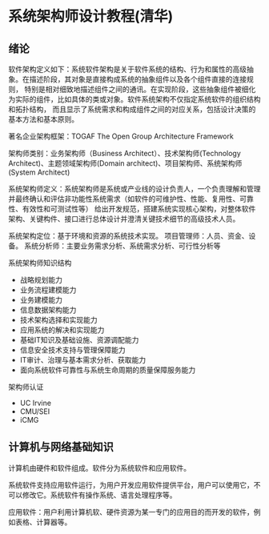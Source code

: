 # 系统架构师设计教程(清华)
## 绪论
软件架构定义如下：系统软件架构是关于软件系统的结构、行为和属性的高级抽象。在描述阶段，其对象是直接构成系统的抽象组件以及各个组件直接的连接规则，
特别是相对细致地描述组件之间的通讯。在实现阶段，这些抽象组件被细化为实际的组件，比如具体的类或对象。软件系统架构不仅指定系统软件的组织结构和拓扑结构，
而且显示了系统需求和构成组件之间的对应关系，包括设计决策的基本方法和基本原则。

著名企业架构框架：TOGAF The Open Group Architecture Framework  

架构师类别：业务架构师（Business Architect）、技术架构师(Technology Architect)、主题领域架构师(Domain architect)、项目架构师、系统架构师(System Architect)

系统架构师定义：系统架构师是系统或产业线的设计负责人，一个负责理解和管理并最终确认和评估非功能性系统需求（如软件的可维护性、性能、复用性、可靠性、有效性和可测试性等）
给出开发规范，搭建系统实现核心架构，对整体软件架构、关键构件、接口进行总体设计并澄清关键技术细节的高级技术人员。

系统架构定位：基于环境和资源的系统技术实现。
项目管理师：人员、资金、设备。
系统分析师：主要业务需求分析、系统需求分析、可行性分析等

系统架构师知识结构
* 战略规划能力
* 业务流程建模能力
* 业务建模能力
* 信息数据架构能力
* 技术架构选择和实现能力
* 应用系统的解决和实现能力
* 基础IT知识及基础设施、资源调配能力
* 信息安全技术支持与管理保障能力
* IT审计、治理与基本需求分析、获取能力
* 面向系统软件可靠性与系统生命周期的质量保障服务能力

架构师认证
* UC Irvine
* CMU/SEI
* iCMG

## 计算机与网络基础知识
计算机由硬件和软件组成。软件分为系统软件和应用软件。

系统软件支持应用软件运行，为用户开发应用软件提供平台，用户可以使用它，不可以修改它。系统软件有操作系统、语言处理程序等。

应用软件：用户利用计算机软、硬件资源为某一专门的应用目的而开发的软件，例如表格、计算器等。

